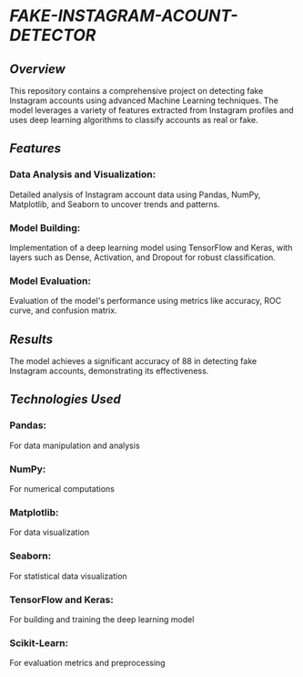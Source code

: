 # *FAKE-INSTAGRAM-ACOUNT-DETECTOR*
## *Overview*
This repository contains a comprehensive project on detecting fake Instagram accounts using advanced Machine Learning techniques. The model leverages a variety of features extracted from Instagram profiles and uses deep learning algorithms to classify accounts as real or fake.

## *Features*
### Data Analysis and Visualization: 
Detailed analysis of Instagram account data using Pandas, NumPy, Matplotlib, and Seaborn to uncover trends and patterns.

### Model Building: 
Implementation of a deep learning model using TensorFlow and Keras, with layers such as Dense, Activation, and Dropout for robust classification.

### Model Evaluation: 
Evaluation of the model's performance using metrics like accuracy, ROC curve, and confusion matrix.

## *Results*
The model achieves a significant accuracy of 88 in detecting fake Instagram accounts, demonstrating its effectiveness.

## *Technologies Used*
### Pandas: 
For data manipulation and analysis

### NumPy: 
For numerical computations

### Matplotlib: 
For data visualization

### Seaborn: 
For statistical data visualization

### TensorFlow and Keras: 
For building and training the deep learning model

### Scikit-Learn: 
For evaluation metrics and preprocessing
